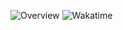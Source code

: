 ![Overview](https://github-readme-stats.vercel.app/api?username=7601Mark&count_private=true&title_color=CC88BB&text_color=885566&bg_color=20,F2FBFF,E6F8FF,FFE6EB,FFF2F5)
![Wakatime](https://github-readme-stats.vercel.app/api/wakatime?username=7601Mark&title_color=CC88BB&text_color=885566&bg_color=20,F2FBFF,E6F8FF,FFE6EB,FFF2F5)
